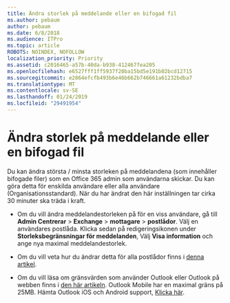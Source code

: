 ```yaml
---
title: Ändra storlek på meddelande eller en bifogad fil
ms.author: pebaum
author: pebaum
ms.date: 6/8/2018
ms.audience: ITPro
ms.topic: article
ROBOTS: NOINDEX, NOFOLLOW
localization_priority: Priority
ms.assetid: c2016465-a57b-40da-b938-412467fea205
ms.openlocfilehash: e6527fff1ff5937f20ba15bd5e191b02bcd12715
ms.sourcegitcommit: e2864efcfb493b6e46b662b746661a61232bdba7
ms.translationtype: MT
ms.contentlocale: sv-SE
ms.lasthandoff: 01/24/2019
ms.locfileid: "29491954"
---
```

# <a name="changing-message-or-attachment-size"></a>Ändra storlek på meddelande eller en bifogad fil

Du kan ändra största / minsta storleken på meddelandena (som innehåller bifogade filer) som en Office 365 admin som användarna skickar. Du kan göra detta för enskilda användare eller alla användare (Organisationsstandard). När du har ändrat den här inställningen tar cirka 30 minuter ska träda i kraft.
  
- Om du vill ändra meddelandestorleken på för en viss användare, gå till **Admin Centrerar** \> **Exchange** \> **mottagare** \> **postlådor**. Välj en användares postlåda. Klicka sedan på redigeringsikonen under **Storleksbegränsningar för meddelanden**, Välj **Visa information** och ange nya maximal meddelandestorlek. 
    
- Om du vill veta hur du ändrar detta för alla postlådor finns i [denna artikel](https://www.microsoft.com/en-us/microsoft-365/blog/2015/04/15/office-365-now-supports-larger-email-messages-up-to-150-mb/).
    
- Om du vill läsa om gränsvärden som använder Outlook eller Outlook på webben finns i [den här artikeln](https://technet.microsoft.com/en-us/library/exchange-online-limits.aspx#MessageLimits). Outlook Mobile har en maximal gräns på 25MB. Hämta Outlook iOS och Android support, [Klicka här](https://support.office.com/en-us/article/Get-in-app-help-for-Outlook-for-iOS-and-Android-218a22d1-9fa5-4889-b689-de1c63493243).
    

